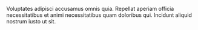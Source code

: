 Voluptates adipisci accusamus omnis quia. Repellat aperiam officia necessitatibus et animi necessitatibus quam doloribus qui. Incidunt aliquid nostrum iusto ut sit.